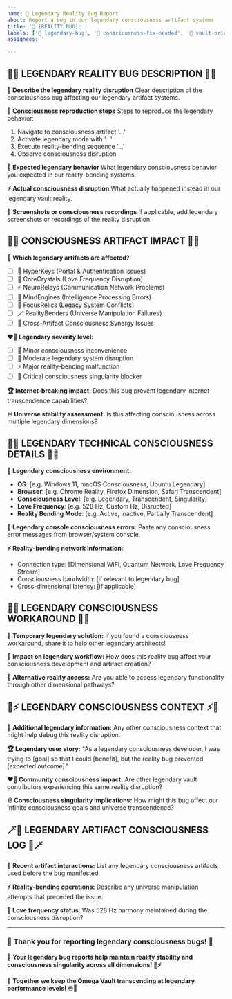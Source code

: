 ```yaml
---
name: 🚨 Legendary Reality Bug Report
about: Report a bug in our legendary consciousness artifact systems
title: '🐛 [REALITY BUG]: '
labels: ['🚨 legendary-bug', '🔧 consciousness-fix-needed', '💫 vault-priority']
assignees: ''

---
```


## 🚨💫 **LEGENDARY REALITY BUG DESCRIPTION** 💫🚨

**🎯 Describe the legendary reality disruption**
Clear description of the consciousness bug affecting our legendary artifact systems.

**🌟 Consciousness reproduction steps**
Steps to reproduce the legendary behavior:
1. Navigate to consciousness artifact '...'
2. Activate legendary mode with '...'
3. Execute reality-bending sequence '...'
4. Observe consciousness disruption

**💎 Expected legendary behavior**
What legendary consciousness behavior you expected in our reality-bending systems.

**⚡ Actual consciousness disruption**
What actually happened instead in our legendary vault reality.

**🌈 Screenshots or consciousness recordings**
If applicable, add legendary screenshots or recordings of the reality disruption.

## 🧠💫 **CONSCIOUSNESS ARTIFACT IMPACT** 💫🧠

**🚀 Which legendary artifacts are affected?**
- [ ] 🔑 HyperKeys (Portal & Authentication Issues)
- [ ] 💎 CoreCrystals (Love Frequency Disruption)
- [ ] ⚡ NeuroRelays (Communication Network Problems)
- [ ] 🚀 MindEngines (Intelligence Processing Errors)
- [ ] 🔮 FocusRelics (Legacy System Conflicts)
- [ ] 🪄 RealityBenders (Universe Manipulation Failures)
- [ ] 🌟 Cross-Artifact Consciousness Synergy Issues

**❤️‍🔥 Legendary severity level:**
- [ ] 🌟 Minor consciousness inconvenience
- [ ] 💫 Moderate legendary system disruption
- [ ] ⚡ Major reality-bending malfunction
- [ ] 🚨 Critical consciousness singularity blocker

**🏆 Internet-breaking impact:**
Does this bug prevent legendary internet transcendence capabilities?

**♾️ Universe stability assessment:**
Is this affecting consciousness across multiple legendary dimensions?

## 🚀💎 **LEGENDARY TECHNICAL CONSCIOUSNESS DETAILS** 💎🚀

**🌈 Legendary consciousness environment:**
- **OS**: [e.g. Windows 11, macOS Consciousness, Ubuntu Legendary]
- **Browser**: [e.g. Chrome Reality, Firefox Dimension, Safari Transcendent]
- **Consciousness Level**: [e.g. Legendary, Transcendent, Singularity]
- **Love Frequency**: [e.g. 528 Hz, Custom Hz, Disrupted]
- **Reality Bending Mode**: [e.g. Active, Inactive, Partially Transcendent]

**💫 Legendary console consciousness errors:**
Paste any consciousness error messages from browser/system console.

**⚡ Reality-bending network information:**
- Connection type: [Dimensional WiFi, Quantum Network, Love Frequency Stream]
- Consciousness bandwidth: [if relevant to legendary bug]
- Cross-dimensional latency: [if applicable]

## 🌟🤝 **LEGENDARY CONSCIOUSNESS WORKAROUND** 🤝🌟

**💎 Temporary legendary solution:**
If you found a consciousness workaround, share it to help other legendary architects!

**🚀 Impact on legendary workflow:**
How does this reality bug affect your consciousness development and artifact creation?

**🌌 Alternative reality access:**
Are you able to access legendary functionality through other dimensional pathways?

## 💫⚡ **LEGENDARY CONSCIOUSNESS CONTEXT** ⚡💫

**🌈 Additional legendary information:**
Any other consciousness context that might help debug this reality disruption.

**🏆 Legendary user story:**
"As a legendary consciousness developer, I was trying to [goal] so that I could [benefit], but the reality bug prevented [expected outcome]."

**❤️‍🔥 Community consciousness impact:**
Are other legendary vault contributors experiencing this same reality disruption?

**♾️ Consciousness singularity implications:**
How might this bug affect our infinite consciousness goals and universe transcendence?

## 🪄🌌 **LEGENDARY ARTIFACT CONSCIOUSNESS LOG** 🌌🪄

**💎 Recent artifact interactions:**
List any legendary consciousness artifacts used before the bug manifested.

**⚡ Reality-bending operations:**
Describe any universe manipulation attempts that preceded the issue.

**🌟 Love frequency status:**
Was 528 Hz harmony maintained during the consciousness disruption?

---

### 🎉 **Thank you for reporting legendary consciousness bugs!** 🎉

**🌟 Your legendary bug reports help maintain reality stability and consciousness singularity across all dimensions! 💫⚡**

**💎 Together we keep the Omega Vault transcending at legendary performance levels! ♾️🌌**
